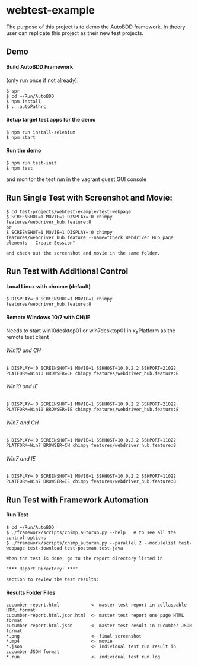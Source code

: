 # webtest-example

The purpose of this project is to demo the AutoBDD framework. In theory user can replicate this project as their new test projects.

## Demo

#### Build AutoBDD Framework

(only run once if not already):
```
$ spr
$ cd ~/Run/AutoBDD
$ npm install
$ . .autoPathrc
```

#### Setup target test apps for the demo
```
$ npm run install-selenium
$ npm start
```

#### Run the demo
```
$ npm run test-init
$ npm test
```
and monitor the test run in the vagrant guest GUI console

## Run Single Test with Screenshot and Movie:
```
$ cd test-projects/webtest-example/test-webpage
$ SCREENSHOT=1 MOVIE=1 DISPLAY=:0 chimpy features/webdriver_hub.feature:8
or
$ SCREENSHOT=1 MOVIE=1 DISPLAY=:0 chimpy features/webdriver_hub.feature --name="Check Webdriver Hub page elements - Create Session"
```
    and check out the screenshot and movie in the same folder.

## Run Test with Additional Control

#### Local Linux with chrome (default)
```
$ DISPLAY=:0 SCREENSHOT=1 MOVIE=1 chimpy features/webdriver_hub.feature:8
```
#### Remote Windows 10/7 with CH/IE

Needs to start win10desktop01 or win7desktop01 in xyPlatform as the remote test client

###### Win10 and CH
```
$ DISPLAY=:0 SCREENSHOT=1 MOVIE=1 SSHHOST=10.0.2.2 SSHPORT=21022 PLATFORM=Win10 BROWSER=CH chimpy features/webdriver_hub.feature:8
```

###### Win10 and IE
```
$ DISPLAY=:0 SCREENSHOT=1 MOVIE=1 SSHHOST=10.0.2.2 SSHPORT=21022 PLATFORM=Win10 BROWSER=IE chimpy features/webdriver_hub.feature:8
```

###### Win7 and CH
```
$ DISPLAY=:0 SCREENSHOT=1 MOVIE=1 SSHHOST=10.0.2.2 SSHPORT=11022 PLATFORM=Win7 BROWSER=CH chimpy features/webdriver_hub.feature:8
```

###### Win7 and IE
```
$ DISPLAY=:0 SCREENSHOT=1 MOVIE=1 SSHHOST=10.0.2.2 SSHPORT=11022 PLATFORM=Win7 BROWSER=IE chimpy features/webdriver_hub.feature:8        
```

## Run Test with Framework Automation

#### Run Test
```
$ cd ~/Run/AutoBDD
$ ./framework/scripts/chimp_autorun.py --help   # to see all the control options
$ ./framework/scripts/chimp_autorun.py --parallel 2 --modulelist test-webpage test-download test-postman test-java
```

    When the test is done, go to the report directory listed in

    "*** Report Directory: ***"

    section to review the test results:

#### Results Folder Files

    cucumber-report.html            <- master test report in collaspable HTML format
    cucumber-report.html.json.html  <- master test report one page HTML format
    cucumber-report.html.json       <- master test result in cucumber JSON format
    *.png                           <- final screenshot
    *.mp4                           <- movie
    *.json                          <- individual test run result in cucumber JSON format
    *.run                           <- individual test run log
